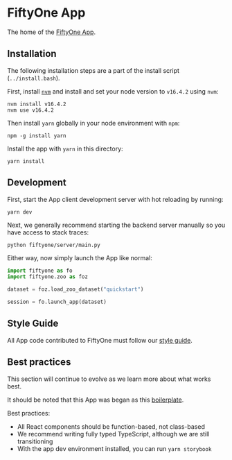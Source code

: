 # FiftyOne App

The home of the
[FiftyOne App](https://voxel51.com/docs/fiftyone/user_guide/app.html).

## Installation

The following installation steps are a part of the install script
(`../install.bash`).

First, install [`nvm`](https://github.com/nvm-sh/nvm) and install and set your
node version to `v16.4.2` using `nvm`:

```shell
nvm install v16.4.2
nvm use v16.4.2
```

Then install `yarn` globally in your node environment with `npm`:

```shell
npm -g install yarn
```

Install the app with `yarn` in this directory:

```shell
yarn install
```

## Development

First, start the App client development server with hot reloading by running:

```shell
yarn dev
```

Next, we generally recommend starting the backend server manually so you have
access to stack traces:

```shell
python fiftyone/server/main.py
```

Either way, now simply launch the App like normal:

```py
import fiftyone as fo
import fiftyone.zoo as foz

dataset = foz.load_zoo_dataset("quickstart")

session = fo.launch_app(dataset)
```

## Style Guide

All App code contributed to FiftyOne must follow our
[style guide](../STYLE_GUIDE.md#app-style-guide).

## Best practices

This section will continue to evolve as we learn more about what works best.

It should be noted that this App was began as this
[boilerplate](https://github.com/electron-react-boilerplate/electron-react-boilerplate).

Best practices:

-   All React components should be function-based, not class-based
-   We recommend writing fully typed TypeScript, although we are still
    transitioning
-   With the app dev environment installed, you can run `yarn storybook`
